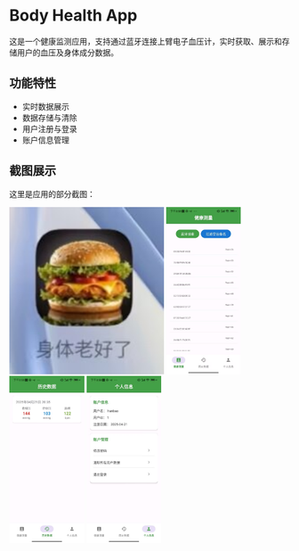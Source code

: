 # Body Health App

这是一个健康监测应用，支持通过蓝牙连接上臂电子血压计，实时获取、展示和存储用户的血压及身体成分数据。

## 功能特性
- 实时数据展示
- 数据存储与清除
- 用户注册与登录
- 账户信息管理

## 截图展示

这里是应用的部分截图：

<img src="images/pic_00.jpg" alt="Screenshot 1" height="300"/>
<img src="images/pic_01.jpg" alt="Screenshot 2" height="300"/>
<img src="images/pic_02.jpg" alt="Screenshot 3" height="300"/>
<img src="images/pic_03.jpg" alt="Screenshot 4" height="300"/>